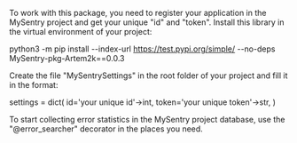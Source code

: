 To work with this package, you need to register your application in the MySentry project and get your unique "id" and "token". Install this library in the virtual environment of your project:

python3 -m pip install --index-url https://test.pypi.org/simple/ --no-deps MySentry-pkg-Artem2k==0.0.3 

Create the file "MySentrySettings" in the root folder of your project and fill it in the format:

settings = dict( id='your unique id'->int, token='your unique token'->str, )

To start collecting error statistics in the MySentry project database, use the "@error_searcher" decorator in the places you need.
